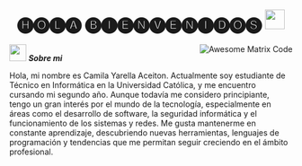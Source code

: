<h1 align="center"><b> 🅗🅞🅛🅐 🅑🅘🅔🅝🅥🅔🅝🅘🅓🅞🅢 </b><img src="https://media.giphy.com/media/hvRJCLFzcasrR4ia7z/giphy.gif" width="35"></h1>


<img src = 'https://github.com/MarikIshtar007/MarikIshtar007/blob/master/images/matrix.gif' alt = 'Awesome Matrix Code' align='right'/>

<img src="https://media.giphy.com/media/ObNTw8Uzwy6KQ/giphy.gif" width="30px">&nbsp;***Sobre mi***

Hola, mi nombre es Camila Yarella Aceiton. Actualmente soy estudiante de Técnico en Informática en la Universidad Católica, y me encuentro cursando mi segundo año. Aunque todavía me considero principiante, tengo un gran interés por el mundo de la tecnología, especialmente en áreas como el desarrollo de software, la seguridad informática y el funcionamiento de los sistemas y redes. Me gusta mantenerme en constante aprendizaje, descubriendo nuevas herramientas, lenguajes de programación y tendencias que me permitan seguir creciendo en el ámbito profesional.

<!--
**punshaa/punshaa** is a ✨ _special_ ✨ repository because its `README.md` (this file) appears on your GitHub profile.

Here are some ideas to get you started:

- 🔭 I’m currently working on ...
- 🌱 I’m currently learning ...
- 👯 I’m looking to collaborate on ...
- 🤔 I’m looking for help with ...
- 💬 Ask me about ...
- 📫 How to reach me: ...
- 😄 Pronouns: ...
- ⚡ Fun fact: ...
-->
